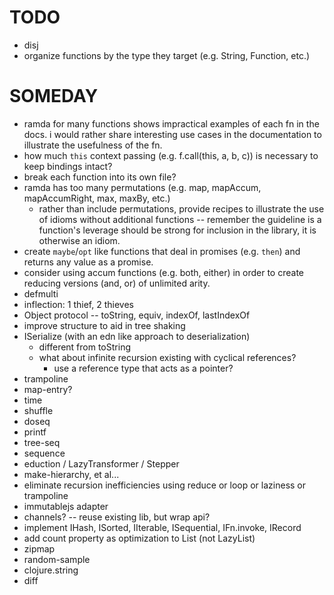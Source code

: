 # TODO

* disj
* organize functions by the type they target (e.g. String, Function, etc.)

# SOMEDAY

* ramda for many functions shows impractical examples of each fn in the docs.  i would rather share interesting use cases in the documentation to illustrate the usefulness of the fn.
* how much `this` context passing (e.g. f.call(this, a, b, c)) is necessary to keep bindings intact?
* break each function into its own file?
* ramda has too many permutations (e.g. map, mapAccum, mapAccumRight, max, maxBy, etc.)
  * rather than include permutations, provide recipes to illustrate the use of idioms without additional functions -- remember the guideline is a function's leverage should be strong for inclusion in the library, it is otherwise an idiom.
* create `maybe`/`opt` like functions that deal in promises (e.g. `then`) and returns any value as a promise.
* consider using accum functions (e.g. both, either) in order to create reducing versions (and, or) of unlimited arity.
* defmulti
* inflection: 1 thief, 2 thieves
* Object protocol -- toString, equiv, indexOf, lastIndexOf
* improve structure to aid in tree shaking
* ISerialize (with an edn like approach to deserialization)
  * different from toString
  * what about infinite recursion existing with cyclical references?
    * use a reference type that acts as a pointer?
* trampoline
* map-entry?
* time
* shuffle
* doseq
* printf
* tree-seq
* sequence
* eduction / LazyTransformer / Stepper
* make-hierarchy, et al...
* eliminate recursion inefficiencies using reduce or loop or laziness or trampoline
* immutablejs adapter
* channels? -- reuse existing lib, but wrap api?
* implement IHash, ISorted, IIterable, ISequential, IFn.invoke, IRecord
* add count property as optimization to List (not LazyList)
* zipmap
* random-sample
* clojure.string
* diff